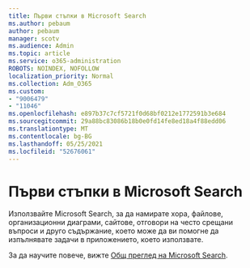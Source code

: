 ```yaml
---
title: Първи стъпки в Microsoft Search
ms.author: pebaum
author: pebaum
manager: scotv
ms.audience: Admin
ms.topic: article
ms.service: o365-administration
ROBOTS: NOINDEX, NOFOLLOW
localization_priority: Normal
ms.collection: Adm_O365
ms.custom:
- "9006479"
- "11046"
ms.openlocfilehash: e897b37c7cf5721f0d68bf0212e1772591b3e684
ms.sourcegitcommit: 29a88bc83086b18b0e0fd14fe8ed18a4f88edd06
ms.translationtype: MT
ms.contentlocale: bg-BG
ms.lasthandoff: 05/25/2021
ms.locfileid: "52676061"
---
```

# <a name="get-started-with-microsoft-search"></a>Първи стъпки в Microsoft Search

Използвайте Microsoft Search, за да намирате хора, файлове, организационни диаграми, сайтове, отговори на често срещани въпроси и друго съдържание, което може да ви помогне да изпълнявате задачи в приложението, което използвате.

За да научите повече, вижте [Общ преглед на Microsoft Search](https://go.microsoft.com/fwlink/?linkid=2157644).
